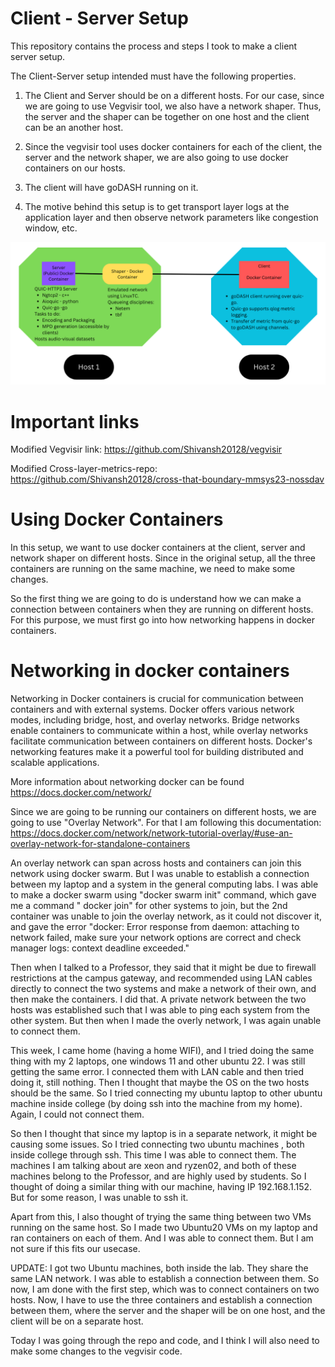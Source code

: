 # Client - Server Setup 
 This repository contains the process and steps I took to make a client server setup.

 The Client-Server setup intended must have the following properties.

 1. The Client and Server should be on a different hosts. For our case, since we are going to use Vegvisir tool, we also have a network shaper. Thus, the server and the shaper can be together on one host and the client can be an another host.

 2. Since the vegvisir tool uses docker containers for each of the client, the server and the network shaper, we are also going to use docker containers on our hosts.

 3. The client will have goDASH running on it.

 4. The motive behind this setup is to get transport layer logs at the application layer and then observe network parameters like congestion window, etc.

![Alt text](https://github.com/Shivansh20128/Client-Server-Setup/blob/7791c4c565b21b03a2889996daf7c692a49fe648/setup.png)
# Important links

Modified Vegvisir link: https://github.com/Shivansh20128/vegvisir

Modified Cross-layer-metrics-repo: https://github.com/Shivansh20128/cross-that-boundary-mmsys23-nossdav

 
 # Using Docker Containers

 In this setup, we want to use docker containers at the client, server and network shaper on different hosts. Since in the original setup, all the three containers are running on the same machine, we need to make some changes.

 So the first thing we are going to do is understand how we can make a connection between containers when they are running on different hosts. For this purpose, we must first go into how networking happens in docker containers.

 # Networking in docker containers

 Networking in Docker containers is crucial for communication between containers and with external systems. Docker offers various network modes, including bridge, host, and overlay networks. Bridge networks enable containers to communicate within a host, while overlay networks facilitate communication between containers on different hosts. Docker's networking features make it a powerful tool for building distributed and scalable applications.

 More information about networking docker can be found https://docs.docker.com/network/

 Since we are going to be running our containers on different hosts, we are going to use "Overlay Network".
 For that I am following this documentation: https://docs.docker.com/network/network-tutorial-overlay/#use-an-overlay-network-for-standalone-containers

An overlay network can span across hosts and containers can join this network using docker swarm. But I was unable to establish a connection between my laptop and a system in the general computing labs. I was able to make a docker swarm using "docker swarm init" command, which gave me a command " docker join" for other systems to join, but the 2nd container was unable to join the overlay network, as it could not discover it, and gave the error "docker: Error response from daemon: attaching to network failed, make sure your network options are correct and check manager logs: context deadline exceeded."


Then when I talked to a Professor, they said that it might be due to firewall restrictions at the campus gateway, and recommended using LAN cables directly to connect the two systems and make a network of their own, and then make the containers. I did that. A private network between the two hosts was established such that I was able to ping each system from the other system. But then when I made the overly network, I was again unable to connect them.


This week, I came home (having a home WIFI), and I tried doing the same thing with my 2 laptops, one windows 11 and other ubuntu 22. I was still getting the same error. I connected them with LAN cable and then tried doing it, still nothing.
Then I thought that maybe the OS on the two hosts should be the same. So I tried connecting my ubuntu laptop to other ubuntu machine inside college (by doing ssh into the machine from my home). Again, I could not connect them.

So then I thought that since my laptop is in a separate network, it might be causing some issues. So I tried connecting two ubuntu machines ,  both inside college through ssh. This time I was able to connect them. The machines I am talking about are xeon and ryzen02, and both of these machines belong to the Professor, and are highly used by students. So I thought of doing a similar thing with our machine, having IP 192.168.1.152. But for some reason, I was unable to ssh it.

Apart from this, I also thought of trying the same thing between two VMs running on the same host. So I made two Ubuntu20 VMs on my laptop and ran containers on each of them. And I was able to connect them. But I am not sure if this fits our usecase.

UPDATE:
I got two Ubuntu machines, both inside the lab. They share the same LAN network. 
I was able to establish a connection between them. So now, I am done with the first step, which was to connect containers on two hosts. Now, I have to use the three containers and establish a connection between them, where the server and the shaper will be on one host, and the client will be on a separate host.

Today I was going through the repo and code, and I think I will also need to make some changes to the vegvisir code.
